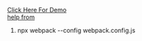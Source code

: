 

[Click Here For Demo](https://github.com/Pavan-Kamthane/restaurant-using-webpack)
<br>
[help from](https://chat.openai.com/share/8eaff674-c006-418b-a124-eaa1a4a80dab)


1. npx webpack --config webpack.config.js
